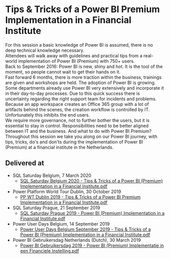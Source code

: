 # Tips & Tricks of a Power BI Premium Implementation in a Financial Institute  
For this session a basic knowledge of Power BI is assumed, there is no deep technical knowledge necessary.  
Attendees will walk away with guidelines and practical tips from a real-world implementation of Power BI (Premium) with 750+ users.  
Back to September 2016: Power BI is new, shiny and hot. It is the tool of the moment, so people cannot wait to get their hands on it.  
Fast forward 6 months, there is more traction within the business, trainings are given and workshops are held. The adoption of Power BI is growing. Some departments already use Power BI very extensively and incorporate it in their day-to-day processes. Due to this quick success there is uncertainty regarding the right support team for incidents and problems.  
Because an app workspace creates an Office 365 group with a lot of artifacts behind the scenes, the creation workflow is controlled by IT. Unfortunately this inhibits the end users.  
We require more governance, not to further bother the users, but it is essential to stay in control. Responsibilities need to be better aligned between IT and the business. And what to do with Power BI Premium?  
Throughout this session we take you along on our Power BI journey, with tips, tricks, do's and don'ts during the implementation of Power BI (Premium) at a financial institute in the Netherlands.  

## Delivered at
* SQL Saturday Belgium, 7 March 2020
  * [SQL Saturday Belgium 2020 - Tips & Tricks of a Power BI (Premium) Implementation in a Financial Institute.pdf](https://github.com/NickyvVr/talks/blob/master/slides/SQL%20Saturday%20Belgium%202020%20-%20Tips%20%26%20Tricks%20of%20a%20Power%20BI%20(Premium)%20Implementation%20in%20a%20Financial%20Institute.pdf)
* Power Platform World Tour Dublin, 30 October 2019
  * [PP WT Dublin 2019 - Tips & Tricks of a Power BI Premium Implementation in a Financial Institute.pdf](https://github.com/NickyvVr/talks/blob/master/slides/PP%20WT%20Dublin%202019%20-%20Tips%20%26%20Tricks%20of%20a%20Power%20BI%20Premium%20Implementation%20in%20a%20Financial%20Institute.pdf)
* SQL Saturday Prague, 21 September 2019
  * [SQL Saturday Prague 2019 - Power BI (Premium) Implementation in a Financial Institute.pdf](https://github.com/NickyvVr/talks/blob/master/slides/SQL%20Saturday%20Prague%202019%20-%20Power%20BI%20(Premium)%20Implementation%20in%20a%20Financial%20Institute.pdf)
* Power User Days Belgium, 14 September 2019
  * [Power User Days Belgium September 2019 - Tips & Tricks of a Power BI (Premium) Implementation in a Financial Institute.pdf](https://github.com/NickyvVr/talks/blob/master/slides/Power%20User%20Days%20Belgium%20September%202019%20-%20Tips%20%26%20Tricks%20of%20a%20Power%20BI%20(Premium)%20Implementation%20in%20a%20Financial%20Institute.pdf)
* Power BI Gebruikersdag Netherlands (Dutch), 30 March 2019  
  * [Power BI Gebruikersdag 2019 - Power BI (Premium) Implementatie in een Financiele Instelling.pdf](https://github.com/NickyvVr/talks/blob/master/slides/Power%20BI%20Gebruikersdag%202019%20-%20Power%20BI%20(Premium)%20Implementatie%20in%20een%20Financiele%20Instelling.pdf)

